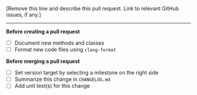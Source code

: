 [Remove this line and describe this pull request. Link to relevant GitHub issues, if any.]

***

**Before creating a pull request**

- [ ] Document new methods and classes
- [ ] Format new code files using `clang-format`

**Before merging a pull request**

- [ ] Set version target by selecting a milestone on the right side
- [ ] Summarize this change in `CHANGELOG.md`
- [ ] Add unit test(s) for this change
